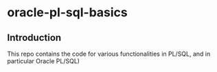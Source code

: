# oracle-pl-sql-basics

## Introduction
This repo contains the code for various functionalities in PL/SQL, and in particular Oracle PL/SQL)
